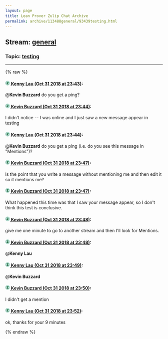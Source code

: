 ```yaml
---
layout: page
title: Lean Prover Zulip Chat Archive 
permalink: archive/113488general/93439testing.html
---
```


## Stream: [general](index.html)
### Topic: [testing](93439testing.html)

---


{% raw %}
#### [![Click to go to Zulip](../../assets/img/zulip2.png) Kenny Lau (Oct 31 2018 at 23:43)](https://leanprover.zulipchat.com/#narrow/stream/113488-general/topic/testing/near/136886579):
@**Kevin Buzzard** do you get a ping?

#### [![Click to go to Zulip](../../assets/img/zulip2.png) Kevin Buzzard (Oct 31 2018 at 23:44)](https://leanprover.zulipchat.com/#narrow/stream/113488-general/topic/testing/near/136886636):
I didn't notice -- I was online and I just saw a new message appear in testing

#### [![Click to go to Zulip](../../assets/img/zulip2.png) Kenny Lau (Oct 31 2018 at 23:44)](https://leanprover.zulipchat.com/#narrow/stream/113488-general/topic/testing/near/136886639):
@**Kevin Buzzard** do you get a ping (i.e. do you see this message in "Mentions")?

#### [![Click to go to Zulip](../../assets/img/zulip2.png) Kevin Buzzard (Oct 31 2018 at 23:47)](https://leanprover.zulipchat.com/#narrow/stream/113488-general/topic/testing/near/136886756):
Is the point that you write a message without mentioning me and then edit it so it mentions me?

#### [![Click to go to Zulip](../../assets/img/zulip2.png) Kevin Buzzard (Oct 31 2018 at 23:47)](https://leanprover.zulipchat.com/#narrow/stream/113488-general/topic/testing/near/136886768):
What happened this time was that I saw your message appear, so I don't think this test is conclusive.

#### [![Click to go to Zulip](../../assets/img/zulip2.png) Kevin Buzzard (Oct 31 2018 at 23:48)](https://leanprover.zulipchat.com/#narrow/stream/113488-general/topic/testing/near/136886813):
give me one minute to go to another stream and then I'll look for Mentions.

#### [![Click to go to Zulip](../../assets/img/zulip2.png) Kevin Buzzard (Oct 31 2018 at 23:48)](https://leanprover.zulipchat.com/#narrow/stream/113488-general/topic/testing/near/136886815):
@**Kenny Lau**

#### [![Click to go to Zulip](../../assets/img/zulip2.png) Kenny Lau (Oct 31 2018 at 23:49)](https://leanprover.zulipchat.com/#narrow/stream/113488-general/topic/testing/near/136886841):
@**Kevin Buzzard**

#### [![Click to go to Zulip](../../assets/img/zulip2.png) Kevin Buzzard (Oct 31 2018 at 23:50)](https://leanprover.zulipchat.com/#narrow/stream/113488-general/topic/testing/near/136886912):
I didn't get a mention

#### [![Click to go to Zulip](../../assets/img/zulip2.png) Kenny Lau (Oct 31 2018 at 23:52)](https://leanprover.zulipchat.com/#narrow/stream/113488-general/topic/testing/near/136887011):
ok, thanks for your 9 minutes


{% endraw %}
